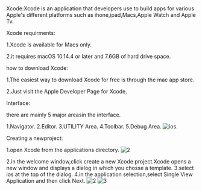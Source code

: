 # 
Xcode:Xcode is an application that developers use to build apps for various Apple's different platforms such as ihone,ipad,Macs,Apple Watch and Apple Tv.

Xcode requirments:

1.Xcode is available for Macs only.

2.it requires macOS 10.14.4 or later and 7.6GB of hard drive space.

how to download Xcode:

1.The easiest way to download Xcode for free is through the mac app store.

2.Just visit the Apple Developer Page for Xcode.

Interface:

there are mainly 5 major areasin the interface.

1.Navigator.
2.Editor.
3.UTILITY Area.
4.Toolbar.
5.Debug Area.
![ios](https://user-images.githubusercontent.com/74370444/106992896-82643b80-679f-11eb-9f1e-31a5883b9027.PNG).

Creating a newproject:

1.open Xcode from the applications directory.
![2](https://user-images.githubusercontent.com/74370444/106995483-04a32e80-67a5-11eb-8107-dadc55d84325.PNG)

2.in the welcome window,click create a new Xcode project.Xcode opens a new window and displays a dialog in which you chosse a template.
3.select ios at the top of the dialog.
4.in the application selection,select Single View Application and then click Next.
![2](https://user-images.githubusercontent.com/74370444/106995483-04a32e80-67a5-11eb-8107-dadc55d84325.PNG)
![3](https://user-images.githubusercontent.com/74370444/106995587-3a481780-67a5-11eb-9a2e-0c4aec9729d8.PNG)


